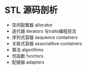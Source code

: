 # STL 源码剖析

- 空间配置器 allocator
- 迭代器 iterators 与traits编程技法 
- 序列式容器 sequence containers
- 关联式容器 associattive containers
- 算法 algorithms
- 仿函数 functors
- 配接器 adapters
